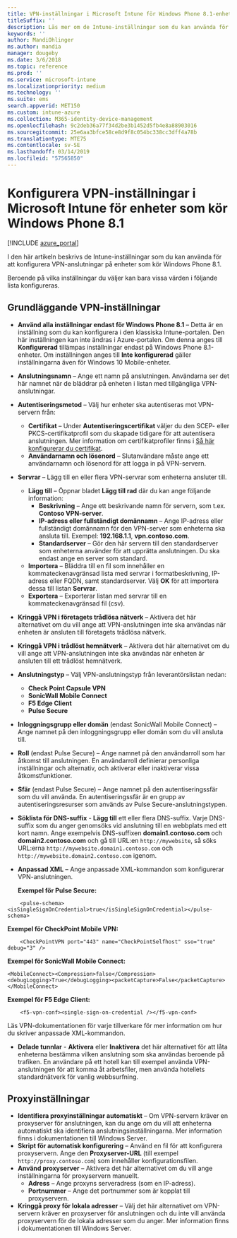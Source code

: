 ```yaml
---
title: VPN-inställningar i Microsoft Intune för Windows Phone 8.1-enheter
titleSuffix: ''
description: Läs mer om de Intune-inställningar som du kan använda för att konfigurera VPN-anslutningar på enheter som kör Windows Phone 8.1.
keywords: ''
author: MandiOhlinger
ms.author: mandia
manager: dougeby
ms.date: 3/6/2018
ms.topic: reference
ms.prod: ''
ms.service: microsoft-intune
ms.localizationpriority: medium
ms.technology: ''
ms.suite: ems
search.appverid: MET150
ms.custom: intune-azure
ms.collection: M365-identity-device-management
ms.openlocfilehash: 9c2deb36a77f34d2be3b1452d5fb4e8a88903016
ms.sourcegitcommit: 25e6aa3bfce58ce8d9f8c054bc338cc3dff4a78b
ms.translationtype: MTE75
ms.contentlocale: sv-SE
ms.lasthandoff: 03/14/2019
ms.locfileid: "57565850"
---
```

# <a name="configure-vpn-settings-in-microsoft-intune-for-devices-running-windows-phone-81"></a>Konfigurera VPN-inställningar i Microsoft Intune för enheter som kör Windows Phone 8.1

[!INCLUDE [azure_portal](./includes/azure_portal.md)]

I den här artikeln beskrivs de Intune-inställningar som du kan använda för att konfigurera VPN-anslutningar på enheter som kör Windows Phone 8.1.


Beroende på vilka inställningar du väljer kan bara vissa värden i följande lista konfigureras.

## <a name="base-vpn-settings"></a>Grundläggande VPN-inställningar

- **Använd alla inställningar endast för Windows Phone 8.1** – Detta är en inställning som du kan konfigurera i den klassiska Intune-portalen. Den här inställningen kan inte ändras i Azure-portalen. Om denna anges till **Konfigurerad** tillämpas inställningar endast på Windows Phone 8.1-enheter. Om inställningen anges till **Inte konfigurerad** gäller inställningarna även för Windows 10 Mobile-enheter.
- **Anslutningsnamn** – Ange ett namn på anslutningen. Användarna ser det här namnet när de bläddrar på enheten i listan med tillgängliga VPN-anslutningar.
- **Autentiseringsmetod** – Välj hur enheter ska autentiseras mot VPN-servern från:
    - **Certifikat** – Under **Autentiseringscertifikat** väljer du den SCEP- eller PKCS-certifikatprofil som du skapade tidigare för att autentisera anslutningen. Mer information om certifikatprofiler finns i [Så här konfigurerar du certifikat](certificates-configure.md).
    - **Användarnamn och lösenord** – Slutanvändare måste ange ett användarnamn och lösenord för att logga in på VPN-servern.
- **Servrar** – Lägg till en eller flera VPN-servrar som enheterna ansluter till.
    - **Lägg till** – Öppnar bladet **Lägg till rad** där du kan ange följande information:
        - **Beskrivning** – Ange ett beskrivande namn för servern, som t.ex. **Contoso VPN-server**.
        - **IP-adress eller fullständigt domännamn** – Ange IP-adress eller fullständigt domännamn för den VPN-server som enheterna ska ansluta till. Exempel: **192.168.1.1**, **vpn.contoso.com**.
        - **Standardserver** – Gör den här servern till den standardserver som enheterna använder för att upprätta anslutningen. Du ska endast ange en server som standard.
    - **Importera** – Bläddra till en fil som innehåller en kommateckenavgränsad lista med servrar i formatbeskrivning, IP-adress eller FQDN, samt standardserver. Välj **OK** för att importera dessa till listan **Servrar**.
    - **Exportera** – Exporterar listan med servrar till en kommateckenavgränsad fil (csv).

- **Kringgå VPN i företagets trådlösa nätverk** – Aktivera det här alternativet om du vill ange att VPN-anslutningen inte ska användas när enheten är ansluten till företagets trådlösa nätverk.
- **Kringgå VPN i trådlöst hemnätverk** – Aktivera det här alternativet om du vill ange att VPN-anslutningen inte ska användas när enheten är ansluten till ett trådlöst hemnätverk.

- **Anslutningstyp** – Välj VPN-anslutningstyp från leverantörslistan nedan:
    - **Check Point Capsule VPN**
    - **SonicWall Mobile Connect**
    - **F5 Edge Client**
    - **Pulse Secure**

- **Inloggningsgrupp eller domän** (endast SonicWall Mobile Connect) – Ange namnet på den inloggningsgrupp eller domän som du vill ansluta till.
- **Roll** (endast Pulse Secure) – Ange namnet på den användarroll som har åtkomst till anslutningen. En användarroll definierar personliga inställningar och alternativ, och aktiverar eller inaktiverar vissa åtkomstfunktioner.
- **Sfär** (endast Pulse Secure) – Ange namnet på den autentiseringssfär som du vill använda. En autentiseringssfär är en grupp av autentiseringsresurser som används av Pulse Secure-anslutningstypen.

- **Söklista för DNS-suffix** - **Lägg till** ett eller flera DNS-suffix. Varje DNS-suffix som du anger genomsöks vid anslutning till en webbplats med ett kort namn. Ange exempelvis DNS-suffixen **domain1.contoso.com** och **domain2.contoso.com** och gå till URL:en `http://mywebsite`, så söks URL:erna `http://mywebsite.domain1.contoso.com` och `http://mywebsite.domain2.contoso.com` igenom.

- **Anpassad XML** – Ange anpassade XML-kommandon som konfigurerar VPN-anslutningen.

    **Exempel för Pulse Secure:**

```
    <pulse-schema><isSingleSignOnCredential>true</isSingleSignOnCredential></pulse-schema>
```

**Exempel för CheckPoint Mobile VPN:**

```
    <CheckPointVPN port="443" name="CheckPointSelfhost" sso="true" debug="3" />
```

**Exempel för SonicWall Mobile Connect:**
```
<MobileConnect><Compression>false</Compression><debugLogging>True</debugLogging><packetCapture>False</packetCapture></MobileConnect>
```

**Exempel för F5 Edge Client:**
```
    <f5-vpn-conf><single-sign-on-credential /></f5-vpn-conf>
```

Läs VPN-dokumentationen för varje tillverkare för mer information om hur du skriver anpassade XML-kommandon.

- **Delade tunnlar** - **Aktivera** eller **Inaktivera** det här alternativet för att låta enheterna bestämma vilken anslutning som ska användas beroende på trafiken. En användare på ett hotell kan till exempel använda VPN-anslutningen för att komma åt arbetsfiler, men använda hotellets standardnätverk för vanlig webbsurfning.




## <a name="proxy-settings"></a>Proxyinställningar

- **Identifiera proxyinställningar automatiskt** – Om VPN-servern kräver en proxyserver för anslutningen, kan du ange om du vill att enheterna automatiskt ska identifiera anslutningsinställningarna. Mer information finns i dokumentationen till Windows Server.
- **Skript för automatisk konfigurering** – Använd en fil för att konfigurera proxyservern. Ange den **Proxyserver-URL** (till exempel `http://proxy.contoso.com`) som innehåller konfigurationsfilen.
- **Använd proxyserver** – Aktivera det här alternativet om du vill ange inställningarna för proxyservern manuellt.
    - **Adress** – Ange proxyns serveradress (som en IP-adress).
    - **Portnummer** – Ange det portnummer som är kopplat till proxyservern.
- **Kringgå proxy för lokala adresser** – Välj det här alternativet om VPN-servern kräver en proxyserver för anslutningen och du inte vill använda proxyservern för de lokala adresser som du anger. Mer information finns i dokumentationen till Windows Server.
